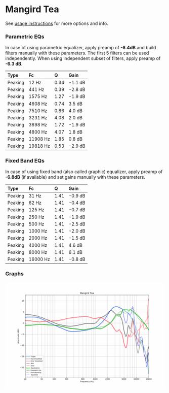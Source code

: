 # Mangird Tea
See [usage instructions](https://github.com/jaakkopasanen/AutoEq#usage) for more options and info.

### Parametric EQs
In case of using parametric equalizer, apply preamp of **-6.4dB** and build filters manually
with these parameters. The first 5 filters can be used independently.
When using independent subset of filters, apply preamp of **-6.3 dB**.

| Type    | Fc       |    Q | Gain    |
|:--------|:---------|:-----|:--------|
| Peaking | 12 Hz    | 0.34 | -1.1 dB |
| Peaking | 441 Hz   | 0.39 | -2.8 dB |
| Peaking | 1575 Hz  | 1.27 | -1.9 dB |
| Peaking | 4608 Hz  | 0.74 | 3.5 dB  |
| Peaking | 7510 Hz  | 0.86 | 4.0 dB  |
| Peaking | 3231 Hz  | 4.08 | 2.0 dB  |
| Peaking | 3898 Hz  | 1.72 | -1.9 dB |
| Peaking | 4800 Hz  | 4.07 | 1.8 dB  |
| Peaking | 11908 Hz | 1.85 | 0.8 dB  |
| Peaking | 19818 Hz | 0.53 | -2.9 dB |

### Fixed Band EQs
In case of using fixed band (also called graphic) equalizer, apply preamp of **-6.8dB**
(if available) and set gains manually with these parameters.

| Type    | Fc       |    Q | Gain    |
|:--------|:---------|:-----|:--------|
| Peaking | 31 Hz    | 1.41 | -0.9 dB |
| Peaking | 62 Hz    | 1.41 | -0.4 dB |
| Peaking | 125 Hz   | 1.41 | -0.7 dB |
| Peaking | 250 Hz   | 1.41 | -1.9 dB |
| Peaking | 500 Hz   | 1.41 | -2.5 dB |
| Peaking | 1000 Hz  | 1.41 | -2.0 dB |
| Peaking | 2000 Hz  | 1.41 | -1.5 dB |
| Peaking | 4000 Hz  | 1.41 | 4.6 dB  |
| Peaking | 8000 Hz  | 1.41 | 6.1 dB  |
| Peaking | 16000 Hz | 1.41 | -0.8 dB |

### Graphs
![](./Mangird%20Tea.png)